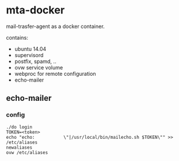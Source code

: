 # mta-docker

mail-trasfer-agent as a docker container.


contains:
* ubuntu 14.04
* supervisord
* postfix, spamd, ..
* ovw service volume
* webproc for remote configuration
* echo-mailer


## echo-mailer

### config
```
./do login
TOKEN=<token>
echo "echo:           \"|/usr/local/bin/mailecho.sh $TOKEN\"" >> /etc/aliases
newaliases
ovw /etc/aliases
```

